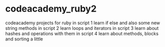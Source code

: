# codeacademy_ruby2
codeacademy projects for ruby
in script 1
learn if else and also some new string methods
in script 2
learn loops and iterators
in script 3
learn about hashes and operations with them
in script 4
learn about methods, blocks and sorting a little
